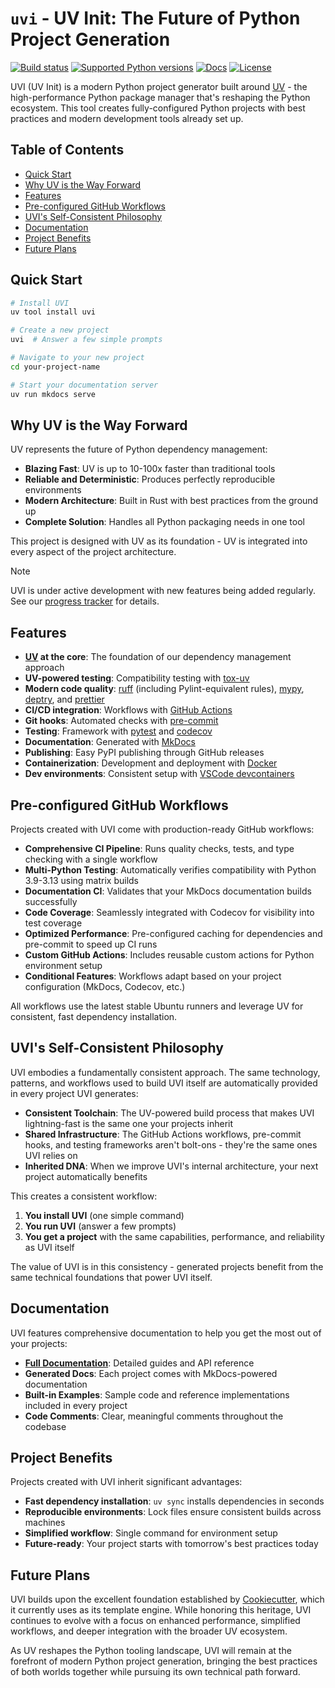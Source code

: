 # `uvi` - UV Init: The Future of Python Project Generation

[![Build status](https://img.shields.io/github/actions/workflow/status/shaneholloman/uvi/main.yml?branch=main)](https://github.com/shaneholloman/uvi/actions/workflows/main.yml?query=branch%3Amain)
[![Supported Python versions](https://img.shields.io/badge/python-3.10_%7C_3.11_%7C_3.12_%7C_3.13-blue?labelColor=grey&color=blue)](https://github.com/shaneholloman/uvi/blob/main/pyproject.toml)
[![Docs](https://img.shields.io/badge/docs-gh--pages-blue)](https://shaneholloman.github.io/uvi/)
[![License](https://img.shields.io/github/license/shaneholloman/uvi)](https://img.shields.io/github/license/shaneholloman/uvi)

UVI (UV Init) is a modern Python project generator built around [UV](https://docs.astral.sh/uv/) - the high-performance Python package manager that's reshaping the Python ecosystem. This tool creates fully-configured Python projects with best practices and modern development tools already set up.

## Table of Contents

- [Quick Start](#quick-start)
- [Why UV is the Way Forward](#why-uv-is-the-way-forward)
- [Features](#features)
- [Pre-configured GitHub Workflows](#pre-configured-github-workflows)
- [UVI's Self-Consistent Philosophy](#uvis-self-consistent-philosophy)
- [Documentation](#documentation)
- [Project Benefits](#project-benefits)
- [Future Plans](#future-plans)

## Quick Start

```sh
# Install UVI
uv tool install uvi

# Create a new project
uvi  # Answer a few simple prompts

# Navigate to your new project
cd your-project-name

# Start your documentation server
uv run mkdocs serve
```

## Why UV is the Way Forward

UV represents the future of Python dependency management:

- **Blazing Fast**: UV is up to 10-100x faster than traditional tools
- **Reliable and Deterministic**: Produces perfectly reproducible environments
- **Modern Architecture**: Built in Rust with best practices from the ground up
- **Complete Solution**: Handles all Python packaging needs in one tool

This project is designed with UV as its foundation - UV is integrated into every aspect of the project architecture.

> [!NOTE]
> UVI is under active development with new features being added regularly.
> See our [progress tracker](./memory-bank/progress.md) for details.

## Features

- **[UV](https://docs.astral.sh/uv/) at the core**: The foundation of our dependency management approach
- **UV-powered testing**: Compatibility testing with [tox-uv](https://github.com/tox-dev/tox-uv)
- **Modern code quality**: [ruff](https://github.com/charliermarsh/ruff) (including Pylint-equivalent rules), [mypy](https://mypy.readthedocs.io/en/stable/), [deptry](https://github.com/shaneholloman/deptry/), and [prettier](https://prettier.io/)
- **CI/CD integration**: Workflows with [GitHub Actions](https://github.com/features/actions)
- **Git hooks**: Automated checks with [pre-commit](https://pre-commit.com/)
- **Testing**: Framework with [pytest](https://docs.pytest.org/en/7.1.x/) and [codecov](https://about.codecov.io/)
- **Documentation**: Generated with [MkDocs](https://www.mkdocs.org/)
- **Publishing**: Easy PyPI publishing through GitHub releases
- **Containerization**: Development and deployment with [Docker](https://www.docker.com/)
- **Dev environments**: Consistent setup with [VSCode devcontainers](https://code.visualstudio.com/docs/devcontainers/containers)

## Pre-configured GitHub Workflows

Projects created with UVI come with production-ready GitHub workflows:

- **Comprehensive CI Pipeline**: Runs quality checks, tests, and type checking with a single workflow
- **Multi-Python Testing**: Automatically verifies compatibility with Python 3.9-3.13 using matrix builds
- **Documentation CI**: Validates that your MkDocs documentation builds successfully
- **Code Coverage**: Seamlessly integrated with Codecov for visibility into test coverage
- **Optimized Performance**: Pre-configured caching for dependencies and pre-commit to speed up CI runs
- **Custom GitHub Actions**: Includes reusable custom actions for Python environment setup
- **Conditional Features**: Workflows adapt based on your project configuration (MkDocs, Codecov, etc.)

All workflows use the latest stable Ubuntu runners and leverage UV for consistent, fast dependency installation.

## UVI's Self-Consistent Philosophy

UVI embodies a fundamentally consistent approach. The same technology, patterns, and workflows used to build UVI itself are automatically provided in every project UVI generates:

- **Consistent Toolchain**: The UV-powered build process that makes UVI lightning-fast is the same one your projects inherit
- **Shared Infrastructure**: The GitHub Actions workflows, pre-commit hooks, and testing frameworks aren't bolt-ons - they're the same ones UVI relies on
- **Inherited DNA**: When we improve UVI's internal architecture, your next project automatically benefits

This creates a consistent workflow:

1. **You install UVI** (one simple command)
2. **You run UVI** (answer a few prompts)
3. **You get a project** with the same capabilities, performance, and reliability as UVI itself

The value of UVI is in this consistency - generated projects benefit from the same technical foundations that power UVI itself.

## Documentation

UVI features comprehensive documentation to help you get the most out of your projects:

- **[Full Documentation](https://shaneholloman.github.io/uvi/)**: Detailed guides and API reference
- **Generated Docs**: Each project comes with MkDocs-powered documentation
- **Built-in Examples**: Sample code and reference implementations included in every project
- **Code Comments**: Clear, meaningful comments throughout the codebase

## Project Benefits

Projects created with UVI inherit significant advantages:

- **Fast dependency installation**: `uv sync` installs dependencies in seconds
- **Reproducible environments**: Lock files ensure consistent builds across machines
- **Simplified workflow**: Single command for environment setup
- **Future-ready**: Your project starts with tomorrow's best practices today

## Future Plans

UVI builds upon the excellent foundation established by [Cookiecutter](https://github.com/cookiecutter/cookiecutter), which it currently uses as its template engine. While honoring this heritage, UVI continues to evolve with a focus on enhanced performance, simplified workflows, and deeper integration with the broader UV ecosystem.

As UV reshapes the Python tooling landscape, UVI will remain at the forefront of modern Python project generation, bringing the best practices of both worlds together while pursuing its own technical path forward.
